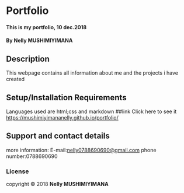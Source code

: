 # Portfolio
#### This is my portfolio,  10 dec.2018
#### By Nelly MUSHIMIYIMANA
## Description
This webpage contains all information about me and the projects i have created
## Setup/Installation Requirements
Languages used are html;css and markdown
##link
Click here to see it https://mushimiyimananelly.github.io/portfolio/
## Support and contact details
more information:
E-mail:nelly0788690690@gmail.com
phone number:0788690690
### License
copyright © 2018 **Nelly MUSHIMIYIMANA**
  